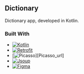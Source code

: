## Dictionary

Dictionary app, developed in Kotlin.

### Built With
- [![Kotlin][Kotlin.]][Kotlin-url]
- [![Retrofit][Retrofit.]][Retrofit-url]
- [![Picasso][Picasso.]][Picasso_url]
- [![Jsoup][Jsoup.]][Jsoup-url]
- [![Figma][Figma.]][Figma-url]

<!-- MARKDOWN LINKS & IMAGES -->
[Kotlin.]: https://img.shields.io/badge/Kotlin-4A4A55?style=for-the-badge&logo=kotlin&logoColor=#6db33f
[Kotlin-url]: https://kotlinlang.org/
[Retrofit.]: https://img.shields.io/badge/Retrofit-4A4A55?style=for-the-badge&logo=retrofit&logoColor=#6db33f
[Retrofit-url]: https://square.github.io/retrofit/
[Figma.]: https://img.shields.io/badge/Figma-333?style=for-the-badge&logo=figma&logoColor=ffffff
[Figma-url]: https://www.figma.com/
[Picasso.]: https://img.shields.io/badge/Picasso-4A4A55?style=for-the-badge&logo=picasso&logoColor=#6db33f
[Picasso-url]: https://square.github.io/picasso/
[Jsoup.]: https://img.shields.io/badge/Jsoup-4A4A55?style=for-the-badge&logo=jsoup&logoColor=#6db33f
[Jsoup-url]: https://jsoup.org/